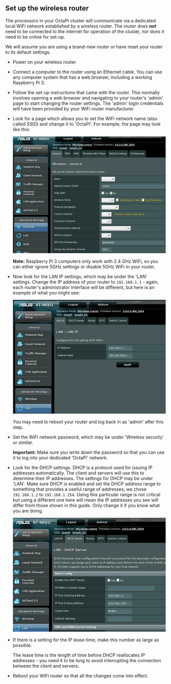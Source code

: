 ## Set up the wireless router

The processors in your OctaPi cluster will communicate via a dedicated local WiFi network established by a wireless router. The router does **not** need to be connected to the internet for operation of the cluster, nor does it need to be online for set-up.

We will assume you are using a brand-new router or have reset your router to its default settings.

- Power on your wireless router.

- Connect a computer to the router using an Ethernet cable. You can use any computer system that has a web browser, including a working Raspberry Pi 3.

- Follow the set-up instructions that came with the router. This normally involves opening a web browser and navigating to your router's 'admin' page to start changing the router settings. The 'admin' login credentials will have been provided by your WiFi router manufacturer.

- Look for a page which allows you to set the WiFi network name (also called SSID) and change it to 'OctaPi'. For example, the page may look like this:

    ![Set the SSID](images/router-ssid.png)

    **Note:** Raspberry Pi 3 computers only work with 2.4 GHz WiFi, so you can either ignore 5GHz settings or disable 5GHz WiFi in your router.

- Now look for the LAN IP settings, which may be under the 'LAN' settings. Change the IP address of your router to `192.168.1.1` - again, each router's administrator interface will be different, but here is an example of what you might see:

    ![Set the router's IP address](images/router-lan-ip.png)

    You may need to reboot your router and log back in as 'admin' after this step.

- Set the WiFi network password, which may be under 'Wireless security' or similar.

    **Important:** Make sure you write down the password so that you can use it to log into your dedicated 'OctaPi' network.

- Look for the DHCP settings. DHCP is a protocol used for issuing IP addresses automatically. The client and servers will use this to determine their IP addresses. The settings for DHCP may be under 'LAN'. Make sure DHCP is enabled and set the DHCP address range to something that provides a useful range of addresses; we chose `192.168.1.2` to `192.168.1.254`. Using this particular range is not critical but using a different one here will mean the IP addresses you see will differ from those shown in this guide. Only change it if you know what you are doing.

    ![Set the DHCP range](images/router-dhcp.png)

- If there is a setting for the IP lease time, make this number as large as possible.

    The lease time is the length of time before DHCP reallocates IP addresses - you need it to be long to avoid interrupting the connection between the client and servers.

- Reboot your WiFi router so that all the changes come into effect.
